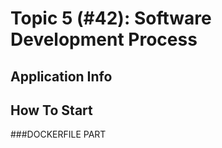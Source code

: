 # Topic 5 (#42): Software Development Process
## Application Info

## How To Start
###DOCKERFILE PART
